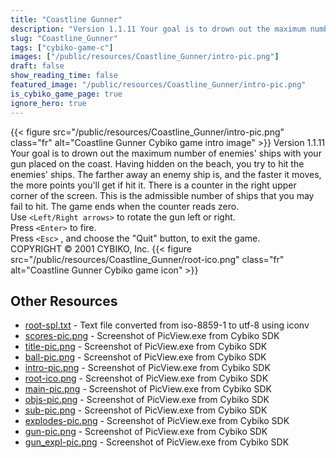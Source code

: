 ```yaml
---
title: "Coastline Gunner"
description: "Version 1.1.11 Your goal is to drown out the maximum number of enemies' ships with your gun placed on the coast.  Having hidden on the beach, you try to hit the enemies' ships. The farther away an enemy ship is, and the faster it moves, the more points you'll get if hit it. Ther..."
slug: "Coastline_Gunner"
tags: ["cybiko-game-c"]
images: ["/public/resources/Coastline_Gunner/intro-pic.png"]
draft: false
show_reading_time: false
featured_image: "/public/resources/Coastline_Gunner/intro-pic.png"
is_cybiko_game_page: true
ignore_hero: true
---
```

{{< figure src="/public/resources/Coastline_Gunner/intro-pic.png" class="fr" alt="Coastline Gunner Cybiko game intro image" >}}
Version 1.1.11 \
Your goal is to drown out the maximum number of enemies' ships with your gun placed on the coast.  Having hidden on the beach, you try to hit the enemies' ships. The farther away an enemy ship is, and the faster it moves, the more points you'll get if hit it. There is a counter in the right upper corner of the screen. This is the admissible number of ships that you may fail to hit. The game ends when the counter reads zero. \
Use `<Left/Right arrows>`  to rotate the gun left or right. \
Press `<Enter>`  to fire. \
Press `<Esc>` , and choose the "Quit" button, to exit the game. \
COPYRIGHT © 2001 CYBIKO, Inc. {{< figure src="/public/resources/Coastline_Gunner/root-ico.png" class="fr" alt="Coastline Gunner Cybiko game icon" >}}

## Other Resources
* [root-spl.txt](/public/resources/Coastline_Gunner/root-spl.txt) - Text file converted from iso-8859-1 to utf-8 using iconv
* [scores-pic.png](/public/resources/Coastline_Gunner/scores-pic.png) - Screenshot of PicView.exe from Cybiko SDK
* [title-pic.png](/public/resources/Coastline_Gunner/title-pic.png) - Screenshot of PicView.exe from Cybiko SDK
* [ball-pic.png](/public/resources/Coastline_Gunner/ball-pic.png) - Screenshot of PicView.exe from Cybiko SDK
* [intro-pic.png](/public/resources/Coastline_Gunner/intro-pic.png) - Screenshot of PicView.exe from Cybiko SDK
* [root-ico.png](/public/resources/Coastline_Gunner/root-ico.png) - Screenshot of PicView.exe from Cybiko SDK
* [main-pic.png](/public/resources/Coastline_Gunner/main-pic.png) - Screenshot of PicView.exe from Cybiko SDK
* [objs-pic.png](/public/resources/Coastline_Gunner/objs-pic.png) - Screenshot of PicView.exe from Cybiko SDK
* [sub-pic.png](/public/resources/Coastline_Gunner/sub-pic.png) - Screenshot of PicView.exe from Cybiko SDK
* [explodes-pic.png](/public/resources/Coastline_Gunner/explodes-pic.png) - Screenshot of PicView.exe from Cybiko SDK
* [gun-pic.png](/public/resources/Coastline_Gunner/gun-pic.png) - Screenshot of PicView.exe from Cybiko SDK
* [gun_expl-pic.png](/public/resources/Coastline_Gunner/gun_expl-pic.png) - Screenshot of PicView.exe from Cybiko SDK
